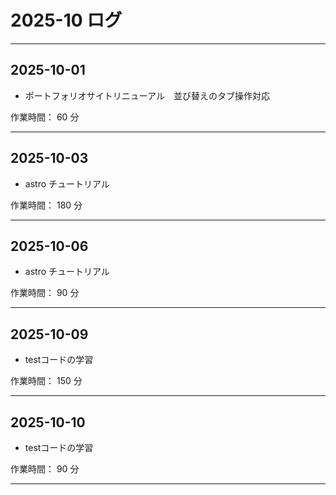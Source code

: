 # 2025-10 ログ

---

## 2025-10-01

- ポートフォリオサイトリニューアル　並び替えのタブ操作対応

作業時間： 60 分

---

## 2025-10-03

- astro チュートリアル

作業時間： 180 分

---

## 2025-10-06

- astro チュートリアル

作業時間： 90 分

---

## 2025-10-09

- testコードの学習

作業時間： 150 分

---

## 2025-10-10

- testコードの学習

作業時間： 90 分

---